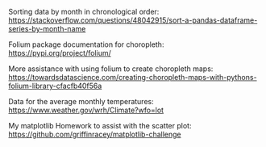 Sorting data by month in chronological order:
https://stackoverflow.com/questions/48042915/sort-a-pandas-dataframe-series-by-month-name

Folium package documentation for choropleth:
https://pypi.org/project/folium/

More assistance with using folium to create choropleth maps:
https://towardsdatascience.com/creating-choropleth-maps-with-pythons-folium-library-cfacfb40f56a

Data for the average monthly temperatures:
https://www.weather.gov/wrh/Climate?wfo=lot

My matplotlib Homework to assist with the scatter plot:
https://github.com/griffinracey/matplotlib-challenge
